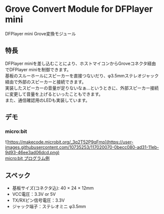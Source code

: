 # Grove Convert Module for DFPlayer mini

DFPlayer mini Grove変換モジュール

## 特長
DFPlayer miniを差し込むことにより、ホストマイコンからGroveコネクタ経由でDFPlayer miniを制御できます。  
基板のスルーホールにスピーカーを直接つないだり、φ3.5mmステレオジャック経由で外部のスピーカーと接続できます。  
実装したスピーカーの音量が足りないなぁ…というときに、外部スピーカー接続に変更して音量を上げるといったこともできます。  
また、通信確認用のLEDも実装しています。

## デモ
### micro:bit
![https://makecode.microbit.org/_3q2T52P9qFmp](https://user-images.githubusercontent.com/10735253/117020070-0becc080-ad31-11eb-9d93-46ee3ad06dcd.png)  
[micro:bit プログラム例](https://makecode.microbit.org/_3q2T52P9qFmp)

## スペック
 - 基板サイズ(コネクタ込): 40 × 24 × 12mm  
 - VCC電圧：3.3V or 5V
 - TX/RXピン信号電圧：3.3V
 - ジャック端子：ステレオミニ φ3.5mm
